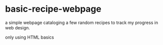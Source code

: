 # basic-recipe-webpage

a simple webpage cataloging a few random recipes to track my progress in web design.

only using HTML basics
